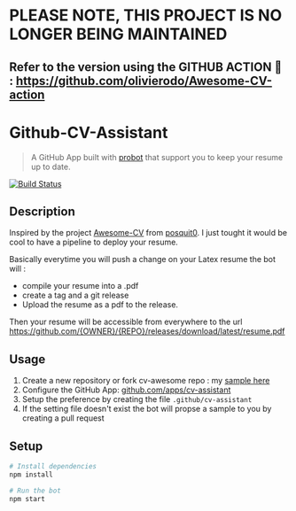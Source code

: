 # PLEASE NOTE, THIS PROJECT IS NO LONGER BEING MAINTAINED

Refer to the version using the GITHUB ACTION 🚀 : https://github.com/olivierodo/Awesome-CV-action
---




# Github-CV-Assistant

> A GitHub App built with [probot](https://github.com/probot/probot) that support you to keep your resume up to date.

[![Build Status](https://travis-ci.org/olivierodo/gh-cv-assistant.svg?branch=master)](https://travis-ci.org/olivierodo/gh-cv-assistant)

## Description

Inspired by the project [Awesome-CV](https://github.com/posquit0/Awesome-CV) from [posquit0](https://github.com/posquit0).
I just tought it would be cool to have a pipeline to deploy your resume.

Basically everytime you will push a change on your Latex resume the bot will :
* compile your resume into a .pdf
* create a tag and a git release
* Upload the resume as a pdf to the release.

Then your resume will be accessible from everywhere to the url https://github.com/{OWNER}/{REPO}/releases/download/latest/resume.pdf

## Usage

1. Create a new repository or fork cv-awesome repo : my [sample here]()
2. Configure the GitHub App: [github.com/apps/cv-assistant](https://github.com/apps/cv-assistant)
3. Setup the preference by creating the file `.github/cv-assistant`
4. If the setting file doesn't exist the bot will propse a sample to you by creating a pull request


## Setup

```sh
# Install dependencies
npm install

# Run the bot
npm start
```
